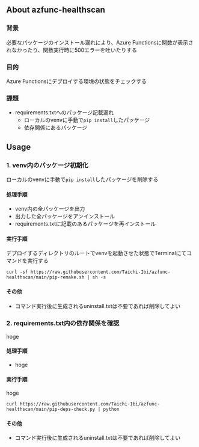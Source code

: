 ## About azfunc-healthscan
### 背景
必要なパッケージのインストール漏れにより、Azure Functionsに関数が表示されなかったり、関数実行時に500エラーを吐いたりする
### 目的
Azure Functionsにデプロイする環境の状態をチェックする
### 課題
- requirements.txtへのパッケージ記載漏れ
    - ローカルのvenvに手動で```pip install```したパッケージ
    - 依存関係にあるパッケージ
## Usage
### 1. venv内のパッケージ初期化
ローカルのvenvに手動で```pip install```したパッケージを削除する
#### 処理手順
- venv内の全パッケージを出力
- 出力した全パッケージをアンインストール
- requirements.txtに記載のあるパッケージを再インストール  
#### 実行手順
デプロイするディレクトリのルートでvenvを起動させた状態でTerminalにてコマンドを実行する
```Shell
curl -sf https://raw.githubusercontent.com/Taichi-Ibi/azfunc-healthscan/main/pip-remake.sh | sh -s
```  
#### その他
- コマンド実行後に生成されるuninstall.txtは不要であれば削除してよい
### 2. requirements.txt内の依存関係を確認
hoge
#### 処理手順
- hoge
#### 実行手順
hoge
```Shell
curl https://raw.githubusercontent.com/Taichi-Ibi/azfunc-healthscan/main/pip-deps-check.py | python
```  
#### その他
- コマンド実行後に生成されるuninstall.txtは不要であれば削除してよい